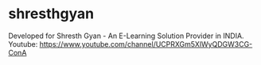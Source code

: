 # shresthgyan
Developed for Shresth Gyan - An E-Learning Solution Provider in INDIA.  Youtube: https://www.youtube.com/channel/UCPRXGm5XlWyQDGW3CG-ConA
